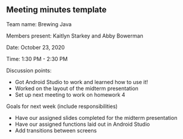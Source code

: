 ## Meeting minutes template

Team name: Brewing Java

Members present: Kaitlyn Starkey and Abby Bowerman

Date: October 23, 2020

Time: 1:30 PM - 2:30 PM

Discussion points: 

* Got Android Studio to work and learned how to use it! 
* Worked on the layout of the midterm presentation 
* Set up next meeting to work on homework 4 

Goals for next week (include responsibilities)

* Have our assigned slides completed for the midterm presentation 
* Have our assigned functions laid out in Android Studio 
* Add transitions between screens 
